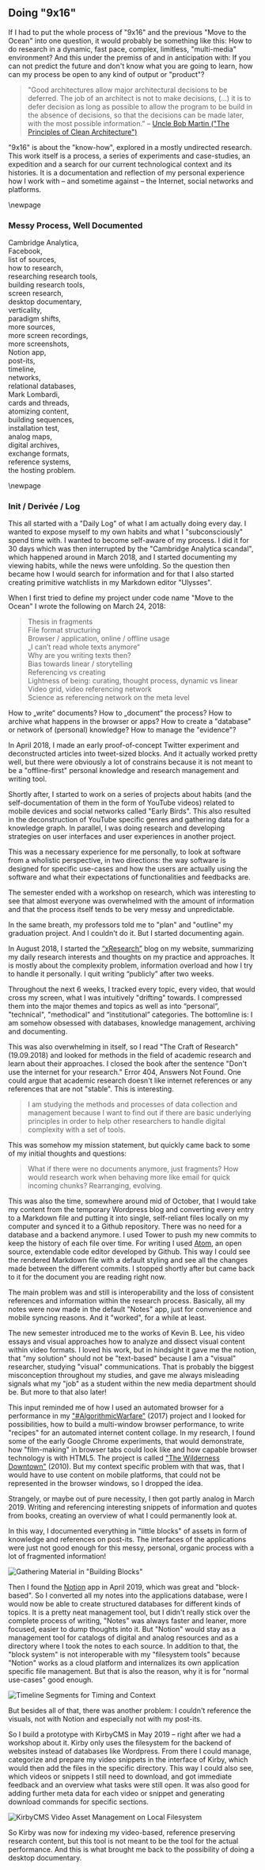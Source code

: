 ## Doing "9x16"

If I had to put the whole process of "9x16" and the previous "Move to the Ocean" into one question, it would probably be something like this:
How to do research in a dynamic, fast pace, complex, limitless, "multi-media" environment?
And this under the premiss of and in anticipation with:
If you can not predict the future and don't know what you are going to learn, how can my process be open to any kind of output or "product"?

> "Good architectures allow major architectural decisions to be deferred. The job of an architect is not to make decisions, (...) it is to defer decision as long as possible to allow the program to be build in the absence of decisions, so that the decisions can be made later, with the most possible information." – [Uncle Bob Martin ("The Principles of Clean Architecture")](https://youtu.be/o_TH-Y78tt4?t=3993)

"9x16" is about the "know-how", explored in a mostly undirected research.
This work itself is a process, a series of experiments and case-studies, an expedition and a search for our current technological context and its histories.
It is a documentation and reflection of my personal experience how I work with – and sometime against – the Internet, social networks and platforms.

\newpage

### Messy Process, Well Documented

Cambridge Analytica,  
Facebook,  
list of sources,  
how to research,  
researching research tools,  
building research tools,  
screen research,  
desktop documentary,  
verticality,  
paradigm shifts,  
more sources,  
more screen recordings,  
more screenshots,  
Notion app,  
post-its,  
timeline,  
networks,  
relational databases,  
Mark Lombardi,  
cards and threads,  
atomizing content,  
building sequences,  
installation test,  
analog maps,  
digital archives,  
exchange formats,  
reference systems,  
the hosting problem.

\newpage


### Init / Derivée / Log

This all started with a "Daily Log" of what I am actually doing every day. I wanted to expose myself to my own habits and what I "subconsciously" spend time with. I wanted to become self-aware of my process. I did it for 30 days which was then interrupted by the "Cambridge Analytica scandal", which happened around in March 2018, and I started documenting my viewing habits, while the news were unfolding. So the question then became how I would search for information and for that I also started creating primitive watchlists in my Markdown editor "Ulysses".

When I first tried to define my project under code name "Move to the Ocean" I wrote the following on March 24, 2018:

> Thesis in fragments  
File format structuring  
Browser / application, online / offline usage  
„I can’t read whole texts anymore“  
Why are you writing texts then?  
Bias towards linear / storytelling  
Referencing vs creating  
Lightness of being: curating, thought process, dynamic vs linear  
Video grid, video referencing network  
Science as referencing network on the meta level  

How to „write“ documents? How to „document“ the process? How to archive what happens in the browser or apps? How to create a "database" or network of (personal) knowledge? How to manage the "evidence"?

In April 2018, I made an early proof-of-concept Twitter experiment and deconstructed articles into tweet-sized blocks. And it actually worked pretty well, but there were obviously a lot of constrains because it is not meant to be a "offline-first" personal knowledge and research management and writing tool.

Shortly after, I started to work on a series of projects about habits (and the self-documentation of them in the form of YouTube videos) related to mobile devices and social networks called "Early Birds". This also resulted in the deconstruction of YouTube specific genres and gathering data for a knowledge graph. In parallel, I was doing research and developing strategies on user interfaces and user experiences in another project.

This was a necessary experience for me personally, to look at software from a wholistic perspective, in two directions: the way software is designed for specific use-cases and how the users are actually using the software and what their expectations of functionalities and feedbacks are.

The semester ended with a workshop on research, which was interesting to see that almost everyone was overwhelmed with the amount of information and that the process itself tends to be very messy and unpredictable.

In the same breath, my professors told me to "plan" and "outline" my graduation project. And I couldn't do it. But I started documenting again.

In August 2018, I started the [“xResearch”](https://web.archive.org/web/20191120184646/http://blog.mikehuntemann.de/) blog on my website, summarizing my daily research interests and thoughts on my practice and approaches. It is mostly about the complexity problem, information overload and how I try to handle it personally. I quit writing “publicly” after two weeks.

Throughout the next 6 weeks, I tracked every topic, every video, that would cross my screen, what I was intuitively "drifting" towards.
I compressed them into the major themes and topics as well as into “personal”, "technical", "methodical" and “institutional” categories. The bottomline is: I am somehow obsessed with databases, knowledge management, archiving and documenting.

This was also overwhelming in itself, so I read "The Craft of Research" (19.09.2018) and looked for methods in the field of academic research and learn about their approaches. I closed the book after the sentence "Don't use the internet for your research." Error 404, Answers Not Found. One could argue that academic research doesn't like internet references or any references that are not "stable". This is interesting.

> I am studying the methods and processes of data collection and management because I want to find out if there are basic underlying principles in order to help other researchers to handle digital complexity with a set of tools.

This was somehow my mission statement, but quickly came back to some of my initial thoughts and questions:

> What if there were no documents anymore, just fragments?
How would research work when behaving more like email for quick incoming chunks? Rearranging, evolving.

This was also the time, somewhere around mid of October, that I would take my content from the temporary Wordpress blog and converting every entry to a Markdown file and putting it into single, self-reliant files locally on my computer and synced it to a Github repository. There was no need for a database and a backend anymore. I used Tower to push my new commits to keep the history of each file over time. For writing I used [Atom](https://atom.io/), an open source, extendable code editor developed by Github.
This way I could see the rendered Markdown file with a default styling and see all the changes made between the different commits.
I stopped shortly after but came back to it for the document you are reading right now.

The main problem was and still is interoperability and the loss of consistent references and information within the research process.
Basically, all my notes were now made in the default "Notes" app, just for convenience and mobile syncing reasons. And it "worked", for a while at least.

The new semester introduced me to the works of Kevin B. Lee, his video essays and visual approaches how to analyze and dissect visual content within video formats. I loved his work, but in hindsight it gave me the notion, that "my solution" should not be "text-based" because I am a "visual" researcher, studying "visual" communications. That is probably the biggest misconception throughout my studies, and gave me always misleading signals what my "job" as a student within the new media department should be. But more to that also later!

This input reminded me of how I used an automated browser for a performance in my ["#AlgorithmicWarfare"](https://web.archive.org/web/20181021224250/https://newmediakassel.com/mike-huntemann-algorithmic-warfare) (2017) project and I looked for possibilities, how to build a multi-window browser performance, to write "recipes" for an automated internet content collage.
In my research, I found some of the early Google Chrome experiments, that would demonstrate, how "film-making" in browser tabs could look like and how capable browser technology is with HTML5. The project is called ["The Wilderness Downtown"](https://web.archive.org/web/20100914191200/www.chromeexperiments.com/arcadefire) (2010). But my context specific problem with that was, that I would have to use content on mobile platforms, that could not be represented in the browser windows, so I dropped the idea.  

Strangely, or maybe out of pure necessity, I then got partly analog in March 2019. Writing and referencing interesting snippets of information and quotes from books, creating an overview of what I could permanently look at.

In this way, I documented everything in "little blocks" of assets in form of knowledge and references on post-its. The interfaces of the applications were just not good enough for this messy, personal, organic process with a lot of fragmented information!

![Gathering Material in "Building Blocks"](/Users/xr/Documents/VERTICAL/Vertical-One/assets/postit-wall.png)


Then I found the [Notion](https://www.notion.so/) app in April 2019, which was great and "block-based". So I converted all my notes into the applications database, were I would now be able to create structured databases for different kinds of topics. It is a pretty neat management tool, but I didn't really stick over the complete process of writing, "Notes" was always faster and leaner, more focused, easier to dump thoughts into it.
But "Notion" would stay as a management tool for catalogs of digital and analog resources and as a directory where I took the notes to each source. In addition to that, the "block system" is not interoperable with my "filesystem tools" because "Notion" works as a cloud platform and internalizes its own application specific file management. But that is also the reason, why it is for "normal use-cases" good enough.

![Timeline Segments for Timing and Context](/Users/xr/Documents/VERTICAL/Vertical-One/assets/notion-timeline.png)

But besides all of that, there was another problem: I couldn't reference the visuals, not with Notion and especially not with my post-its.

So I build a prototype with KirbyCMS in May 2019 – right after we had a workshop about it. Kirby only uses the filesystem for the backend of websites instead of databases like Wordpress.
From there I could manage, categorize and prepare my video snippets in the interface of Kirby, which would then add the files in the specific directory. This way I could also see, which videos or snippets I still need to download, and got immediate feedback and an overview what tasks were still open. It was also good for adding further meta data for each video or snippet and generating download commands for specific sections.

![KirbyCMS Video Asset Management on Local Filesystem](/Users/xr/Documents/VERTICAL/Vertical-One/assets/kirby-board.png)


So Kirby was now for indexing my video-based, reference preserving research content, but this tool is not meant to be the tool for the actual performance. And this is what brought me back to the possibility of doing a desktop documentary.

